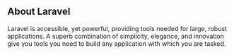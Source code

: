 
## About Laravel



Laravel is accessible, yet powerful, providing tools needed for large, robust applications. A superb combination of simplicity, elegance, and innovation give you tools you need to build any application with which you are tasked.

